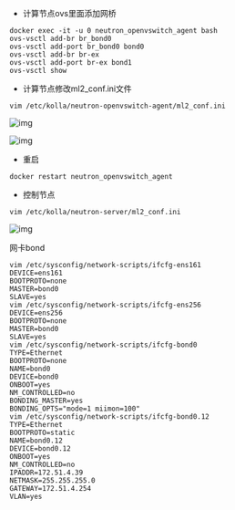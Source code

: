 * 计算节点ovs里面添加网桥

```shell
docker exec -it -u 0 neutron_openvswitch_agent bash
ovs-vsctl add-br br_bond0
ovs-vsctl add-port br_bond0 bond0
ovs-vsctl add-br br-ex
ovs-vsctl add-port br-ex bond1
ovs-vsctl show
```

* 计算节点修改ml2_conf.ini文件

```shell
vim /etc/kolla/neutron-openvswitch-agent/ml2_conf.ini 
```

![img](https://note.youdao.com/yws/public/resource/1565a677ce99a3adc4e1cd303c50f87f/xmlnote/3D33574E9AC341C5995FDAA18C52241C/6326)

![img](https://note.youdao.com/yws/public/resource/1565a677ce99a3adc4e1cd303c50f87f/xmlnote/F869EAC197E948F08F4E27841869102A/6329)

* 重启

```shell
docker restart neutron_openvswitch_agent
```

* 控制节点

```shell
vim /etc/kolla/neutron-server/ml2_conf.ini
```

![img](https://note.youdao.com/yws/public/resource/1565a677ce99a3adc4e1cd303c50f87f/xmlnote/0C7E9960E4A74422A3C8FBCFF0FCA9C1/6334)

网卡bond

```shell
vim /etc/sysconfig/network-scripts/ifcfg-ens161
DEVICE=ens161
BOOTPROTO=none
MASTER=bond0
SLAVE=yes
vim /etc/sysconfig/network-scripts/ifcfg-ens256
DEVICE=ens256
BOOTPROTO=none
MASTER=bond0
SLAVE=yes
vim /etc/sysconfig/network-scripts/ifcfg-bond0
TYPE=Ethernet
BOOTPROTO=none
NAME=bond0
DEVICE=bond0
ONBOOT=yes
NM_CONTROLLED=no
BONDING_MASTER=yes
BONDING_OPTS="mode=1 miimon=100"
vim /etc/sysconfig/network-scripts/ifcfg-bond0.12 
TYPE=Ethernet
BOOTPROTO=static
NAME=bond0.12
DEVICE=bond0.12
ONBOOT=yes
NM_CONTROLLED=no
IPADDR=172.51.4.39
NETMASK=255.255.255.0
GATEWAY=172.51.4.254
VLAN=yes
```



